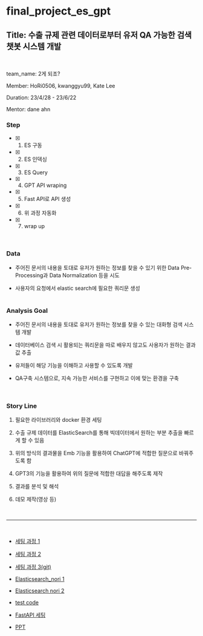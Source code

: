 # final_project_es_gpt

## Title: 수출 규제 관련 데이터로부터 유저 QA 가능한 검색 챗봇 시스템 개발
<br>


team_name: 2게 되조?

Member: HoRi0506, kwanggyu99, Kate Lee

Duration: 23/4/28 - 23/6/22

Mentor: dane ahn
<br>


### Step

- [x] 1. ES 구동
  
- [x] 2. ES 인덱싱
  
- [x] 3. ES Query
  
- [x] 4. GPT API wraping
  
- [x] 5. Fast API로 API 생성
  
- [x] 6. 위 과정 자동화
  
- [x] 7. wrap up
<br>


### Data

- 주어진 문서의 내용을 토대로 유저가 원하는 정보를 찾을 수 있기 위한 Data Pre-Processing과 Data Normalization 등을 시도
  
- 사용자의 요청에서 elastic search에 필요한 쿼리문 생성
<br><br>
### Analysis Goal

- 주어진 문서의 내용을 토대로 유저가 원하는 정보를 찾을 수 있는 대화형 검색 시스템 개발
  
- 데이터베이스 검색 시 활용되는 쿼리문을 따로 배우지 않고도 사용자가 원하는 결과값 추출
  
- 유저들이 해당 기능을 이해하고 사용할 수 있도록 개발
  
- QA구축 시스템으로, 지속 가능한 서비스를 구현하고 이에 맞는 환경을 구축
<br>  


### Story Line

1. 필요한 라이브러리와 docker 환경 세팅
 
2. 수출 규제 데이터를 ElasticSearch를 통해 빅데이터에서 원하는 부분 추출을 빠르게 할 수 있음
  
3. 위의 방식의 결과물을 Emb 기능을 활용하여 ChatGPT에 적합한 질문으로 바꿔주도록 함
  
4. GPT3의 기능을 활용하여 위의 질문에 적합한 대답을 해주도록 제작
  
5. 결과를 분석 및 해석
  
6. 데모 제작(영상 등)

<br>

----------

<br>

- [세팅 과정 1](https://www.notion.so/1-1f2ed564bf26403c9dd403921c6d8847?pvs=4)

- [세팅 과정 2](https://www.notion.so/2-3216d6e915d346af9bc0eacbaad17aa6?pvs=4)

- [세팅 과정 3(git)](https://www.notion.so/Git-setting-de10ad3355394983800bcd2651e7da64?pvs=4)

- [Elasticsearch_nori 1](https://www.notion.so/nori_plugin-33463ceddafa453792b75c6c6a6b45fd?pvs=4)

- [Elasticsearch nori 2](https://www.notion.so/nori-indexing-ecebfb5e4c364d26a385ca59569c3447?pvs=4)

- [test code](https://www.notion.so/cb741a9ac6ca4abfa3f81c70a6bbe6fd?pvs=4)

- [FastAPI 세팅](https://www.notion.so/FastAPI-e2548f334f79482cbf1a5c490aa6b993?pvs=4)

- [PPT](https://www.notion.so/PPT-FastAPI-540dcf0913d04eddb9b20ee2fa04154d?pvs=4)


